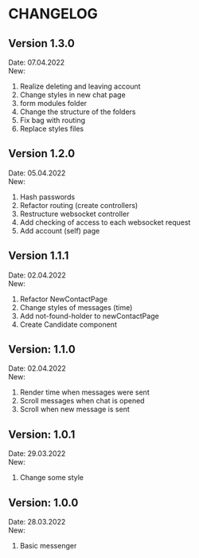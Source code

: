 # CHANGELOG

## Version 1.3.0

Date: 07.04.2022  
New:
1) Realize deleting and leaving account
2) Change styles in new chat page
3) form modules folder
4) Change the structure of the folders
5) Fix bag with routing
6) Replace styles files

## Version 1.2.0

Date: 05.04.2022  
New:
1) Hash passwords
2) Refactor routing (create controllers)
3) Restructure websocket controller
4) Add checking of access to each websocket request
5) Add account (self) page

## Version 1.1.1

Date: 02.04.2022  
New:
1) Refactor NewContactPage 
2) Change styles of messages (time)
3) Add not-found-holder to newContactPage
4) Create Candidate component

## Version: 1.1.0

Date: 02.04.2022  
New:
1) Render time when messages were sent
2) Scroll messages when chat is opened
3) Scroll when new message is sent

## Version: 1.0.1

Date: 29.03.2022  
New:
1) Change some style

## Version: 1.0.0

Date: 28.03.2022  
New: 
1) Basic messenger
